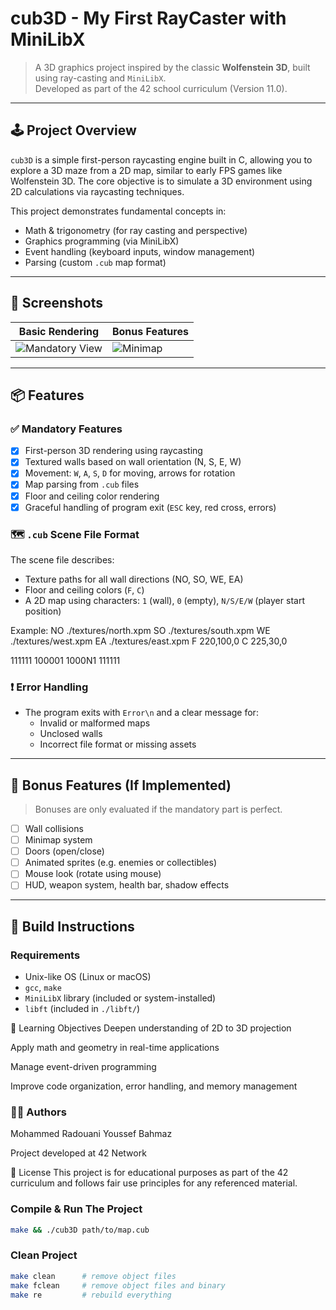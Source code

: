 # cub3D - My First RayCaster with MiniLibX

> A 3D graphics project inspired by the classic **Wolfenstein 3D**, built using ray-casting and `MiniLibX`.  
> Developed as part of the 42 school curriculum (Version 11.0).

---

## 🕹️ Project Overview

`cub3D` is a simple first-person raycasting engine built in C, allowing you to explore a 3D maze from a 2D map, similar to early FPS games like Wolfenstein 3D. The core objective is to simulate a 3D environment using 2D calculations via raycasting techniques.

This project demonstrates fundamental concepts in:
- Math & trigonometry (for ray casting and perspective)
- Graphics programming (via MiniLibX)
- Event handling (keyboard inputs, window management)
- Parsing (custom `.cub` map format)

---

## 📸 Screenshots

| Basic Rendering | Bonus Features |
|-----------------|----------------|
| ![Mandatory View](./screenshots/mandatory.png) | ![Minimap](./screenshots/minimap.png) |

---

## 📦 Features

### ✅ Mandatory Features
- [x] First-person 3D rendering using raycasting
- [x] Textured walls based on wall orientation (N, S, E, W)
- [x] Movement: `W`, `A`, `S`, `D` for moving, arrows for rotation
- [x] Map parsing from `.cub` files
- [x] Floor and ceiling color rendering
- [x] Graceful handling of program exit (`ESC` key, red cross, errors)

### 🗺️ `.cub` Scene File Format

The scene file describes:
- Texture paths for all wall directions (NO, SO, WE, EA)
- Floor and ceiling colors (`F`, `C`)
- A 2D map using characters: `1` (wall), `0` (empty), `N/S/E/W` (player start position)

Example:
NO ./textures/north.xpm
SO ./textures/south.xpm
WE ./textures/west.xpm
EA ./textures/east.xpm
F 220,100,0
C 225,30,0

111111
100001
1000N1
111111

### ❗ Error Handling
- The program exits with `Error\n` and a clear message for:
  - Invalid or malformed maps
  - Unclosed walls
  - Incorrect file format or missing assets

---

## 🚀 Bonus Features (If Implemented)

> Bonuses are only evaluated if the mandatory part is perfect.

- [ ] Wall collisions
- [ ] Minimap system
- [ ] Doors (open/close)
- [ ] Animated sprites (e.g. enemies or collectibles)
- [ ] Mouse look (rotate using mouse)
- [ ] HUD, weapon system, health bar, shadow effects

---

## 🔧 Build Instructions

### Requirements
- Unix-like OS (Linux or macOS)
- `gcc`, `make`
- `MiniLibX` library (included or system-installed)
- `libft` (included in `./libft/`)

🧠 Learning Objectives
Deepen understanding of 2D to 3D projection

Apply math and geometry in real-time applications

Manage event-driven programming

Improve code organization, error handling, and memory management

### 👨‍💻 Authors
Mohammed Radouani
Youssef Bahmaz


Project developed at 42 Network

📄 License
This project is for educational purposes as part of the 42 curriculum and follows fair use principles for any referenced material.

### Compile & Run The Project

```bash
make && ./cub3D path/to/map.cub
```
### Clean Project
```bash
make clean      # remove object files
make fclean     # remove object files and binary
make re         # rebuild everything

